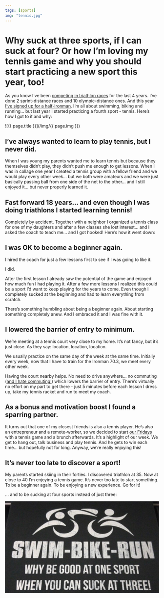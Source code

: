 ```yaml
---
tags: [sports]
img: "tennis.jpg"
---
```


# Why suck at three sports, if I can suck at four? Or how I’m loving my tennis game and why you should start practicing a new sport this year, too!

As you know I’ve been [competing in triathlon races](https://sliwinski.com/triathlon) for the last 4 years. I’ve done 2 sprint-distance races and 10 olympic-distance ones. And this year [I’ve signed up for a half-Ironman](https://sliwinski.com/thepodcast-171). I’m all about swimming, biking and running... but last year I started practicing a fourth sport - tennis. Here’s how I got to it and why:
 
<!--More-->

![{{ page.title }}](/img/{{ page.img }})

## I’ve always wanted to learn to play tennis, but I never did.

When I was young my parents wanted me to learn tennis but because they themselves didn’t play, they didn’t push me enough to get lessons. When I was in collage one year I created a tennis group with a fellow friend and we would play every other week... but we both were amateurs and we were just basically passing ball from one side of the net to the other... and I still enjoyed it... but never properly learned it.

## Fast forward 18 years... and even though I was doing triathlons I started learning tennis!

Completely by accident. Together with a neighbor I organized a tennis class for one of my daughters and after a few classes she lost interest... and I asked the coach to teach me... and I got hooked! Here’s how it went down:

## I was OK to become a beginner again.

I hired the coach for just a few lessons first to see if I was going to like it.

I did.

After the first lesson I already saw the potential of the game and enjoyed how much fun I had playing it. After a few more lessons I realized this could be a sport I’d want to keep playing for the years to come. Even though I completely sucked at the beginning and had to learn everything from scratch.

There’s something humbling about being a beginner again. About starting something completely anew. And I embraced it and I was fine with it.

## I lowered the barrier of entry to minimum.

We’re meeting at a tennis court very close to my home. It’s not fancy, but it’s just close. As they say: location, location, location.

We usually practice on the same day of the week at the same time. Initially every week, now that I have to train for the Ironman 70.3, we meet every other week.

Having the court nearby helps. No need to drive anywhere... no commuting ([and I hate commuting!](/tag/nooffice)) which lowers the barrier of entry. There’s virtually no effort on my part to get there - just 5 minutes before each lesson I dress up, take my tennis racket and run to meet my coach.

## As a bonus and motivation boost I found a sparring partner.

It turns out that one of my closest friends is also a tennis player. He’s also an entrepreneur and a remote-worker, so we decided to start [our Fridays](https://sliwinski.com/tgif) with a tennis game and a brunch afterwards. It’s a highlight of our week. We get to hang out, talk business and play tennis. And he gets to win each time... but hopefully not for long. Anyway, we’re really enjoying this!

## It’s never too late to discover a sport!

My parents started skiing in their forties. I discovered triathlon at 35. Now at close to 40 I’m enjoying a tennis game. It’s never too late to start something. To be a beginner again. To be enjoying a new experience. Go for it!

... and to be sucking at four sports instead of just three:

![Why suck at three sports, if I can suck at four? Or how I’m loving my tennis game and why you should start practicing a new sport this year, too! 2](/img/tennis-2.jpg)

[n]: https://nozbe.com/
[p]: https://thepodcast.fm/